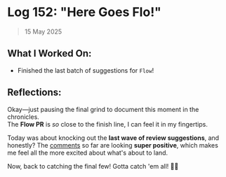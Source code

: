 # Log 152: "Here Goes Flo!"

> 15 May 2025

## What I Worked On:

- Finished the last batch of suggestions for `Flow`!

## Reflections:

Okay—just pausing the final grind to document this moment in the chronicles.  
The **Flow PR** is _so_ close to the finish line, I can feel it in my
fingertips.

Today was about knocking out the **last wave of review suggestions**, and
honestly? The
[comments](https://github.com/lightningdevkit/rust-lightning/pull/3639#pullrequestreview-2840855941)
so far are looking **super positive**, which makes me feel all the more excited
about what's about to land.

Now, back to catching the final few! Gotta catch 'em all! 🚀🔥
